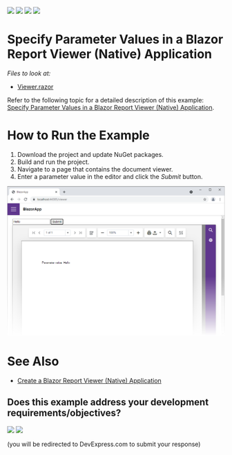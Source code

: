 <!-- default badges list -->
![](https://img.shields.io/endpoint?url=https://codecentral.devexpress.com/api/v1/VersionRange/387696714/22.1.2%2B)
[![](https://img.shields.io/badge/Open_in_DevExpress_Support_Center-FF7200?style=flat-square&logo=DevExpress&logoColor=white)](https://supportcenter.devexpress.com/ticket/details/T1020318)
[![](https://img.shields.io/badge/📖_How_to_use_DevExpress_Examples-e9f6fc?style=flat-square)](https://docs.devexpress.com/GeneralInformation/403183)
[![](https://img.shields.io/badge/💬_Leave_Feedback-feecdd?style=flat-square)](#does-this-example-address-your-development-requirementsobjectives)
<!-- default badges end -->
# Specify Parameter Values in a Blazor Report Viewer (Native) Application

*Files to look at:*

* [Viewer.razor](CS/BlazorApp/Pages/Viewer.razor)

Refer to the following topic for a detailed description of this example: [Specify Parameter Values in a Blazor Report Viewer (Native) Application](https://docs.devexpress.com/XtraReports/403272?v=21.1).

# How to Run the Example

1. Download the project and update NuGet packages.
2. Build and run the project.
3. Navigate to a page that contains the document viewer.
4. Enter a parameter value in the editor and click the *Submit* button.

![](Images/specify-parameter-values-in-blazor-viewer-native-app.png)

# See Also

* [Create a Blazor Report Viewer (Native) Application](https://docs.devexpress.com/XtraReports/403069?v=21.1)
<!-- feedback -->
## Does this example address your development requirements/objectives?

[<img src="https://www.devexpress.com/support/examples/i/yes-button.svg"/>](https://www.devexpress.com/support/examples/survey.xml?utm_source=github&utm_campaign=Reporting-Blazor-Native-Viewer-Specify-Parameters&~~~was_helpful=yes) [<img src="https://www.devexpress.com/support/examples/i/no-button.svg"/>](https://www.devexpress.com/support/examples/survey.xml?utm_source=github&utm_campaign=Reporting-Blazor-Native-Viewer-Specify-Parameters&~~~was_helpful=no)

(you will be redirected to DevExpress.com to submit your response)
<!-- feedback end -->
